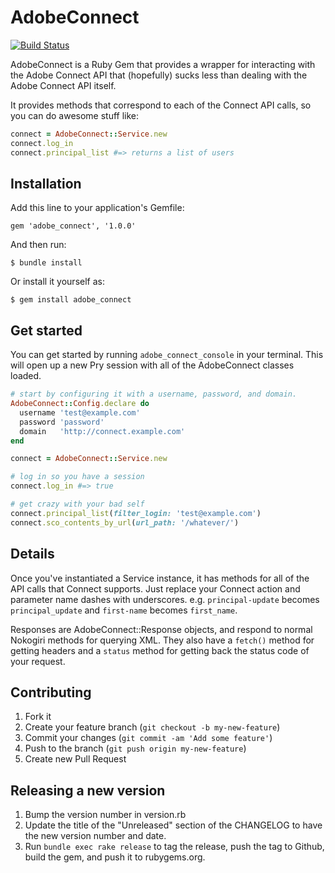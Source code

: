 # AdobeConnect

[![Build Status](https://secure.travis-ci.org/zachpendleton/adobe_connect.png)](http://travis-ci.org/zachpendleton/adobe_connect)

AdobeConnect is a Ruby Gem that provides a wrapper for interacting with the
Adobe Connect API that (hopefully) sucks less than dealing with the Adobe
Connect API itself.

It provides methods that correspond to each of the Connect API calls, so you
can do awesome stuff like:

```ruby
connect = AdobeConnect::Service.new
connect.log_in
connect.principal_list #=> returns a list of users
```

## Installation

Add this line to your application's Gemfile:

    gem 'adobe_connect', '1.0.0'

And then run:

    $ bundle install

Or install it yourself as:

    $ gem install adobe_connect

## Get started

You can get started by running `adobe_connect_console` in your terminal. This
will open up a new Pry session with all of the AdobeConnect classes loaded.

```ruby
# start by configuring it with a username, password, and domain.
AdobeConnect::Config.declare do
  username 'test@example.com'
  password 'password'
  domain   'http://connect.example.com'
end

connect = AdobeConnect::Service.new

# log in so you have a session
connect.log_in #=> true

# get crazy with your bad self
connect.principal_list(filter_login: 'test@example.com')
connect.sco_contents_by_url(url_path: '/whatever/')
```

## Details

Once you've instantiated a Service instance, it has methods for all of the API
calls that Connect supports. Just replace your Connect action and parameter
name dashes with underscores. e.g. `principal-update` becomes
`principal_update` and `first-name` becomes `first_name`.

Responses are AdobeConnect::Response objects, and respond to normal Nokogiri
methods for querying XML. They also have a `fetch()` method for getting headers
and a `status` method for getting back the status code of your request.

## Contributing

1. Fork it
2. Create your feature branch (`git checkout -b my-new-feature`)
3. Commit your changes (`git commit -am 'Add some feature'`)
4. Push to the branch (`git push origin my-new-feature`)
5. Create new Pull Request

## Releasing a new version

1. Bump the version number in version.rb
2. Update the title of the "Unreleased" section of the CHANGELOG to have the
   new version number and date.
3. Run `bundle exec rake release` to tag the release, push the tag to Github,
   build the gem, and push it to rubygems.org.
